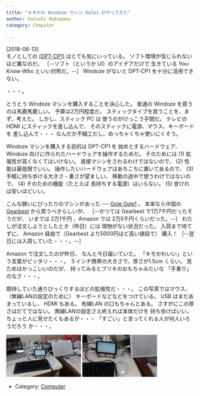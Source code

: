```yaml
---
title: "キモかわ Windoze マシン Gole1 がやってきた"
author: Satoshi Nakagawa
category: Computer

---
```


[2018-06-13]  
 モノとしての
[(DPT-CP1)](https://www.sony.jp/digital-paper/products/DPT-CP1/) はとても気にいっている。
ソフト環境が信じられないほど糞なのだ。
［--ソフト（というか UI）のアイデアだけで
生きている You-Know-Who といい対照だ。--］
Windoze がないと DPT-CP1 を十分に活用できない。

 ・・・。

 とうとう Windoze マシンを購入することを決心した。
普通の Windoze を買うのは馬鹿馬鹿しい。
予算は2万円程度だ。
スティックタイプを買うことを、まず、考えた。
しかし、スティック PC は
使うのがけっこう手間だ。
テレビの HDMI にスティックを差し込んで、
そのスティックに電源、マウス、キーボードを
差し込んで・・・
なんだか不細工だし、めっちゃくちゃ使いにくそう。

 Windoze マシンを購入する目的は DPT-CP1 を
始めとするハードウェア、
Windoze 向けに作られたハードウェアを操作するためだ。
そのためには (1) 拡張性が高くなくてはいけない。
直接マシンをさわるわけではないので、
(2) 性能は最低限でいい。
操作したいハードウェアはあちこちに置いてあるので、
(3) 手軽に持ち歩ける大きさ・重さが望ましい。
移動の途中で使うわけではないので、
(4) そのための機能（たとえば
長持ちする電源）はいらない。
(5) 安ければ安いほどいい。

 こんな願いにぴったりのマシンがあった ---
[Gole Gole1](https://win-tab.net/imported/gole_1_review_1608283/) 。
本来なら中国の 
[Gearbest](https://www.gearbest.com/tv-box-mini-pc/pp_372951.html) から買うべきらしいが、
［--かつては Gearbest で1万7千円だったそうだが、
いまでは 2万1千円 、Amazon では
2万5千円くらいだった。--］
わたしが注文しようとしたとき（昨日）には
現物がない状況だった。
入荷まで待てずに、
Amazon 経由で（Gearbest より5000円ほど高い値段で）
購入！
［--翌日には入荷していた・・・。--］

 Amazon で注文したのが昨日、
なんと今日届いていた。
「キモかわいい」という言葉がピッタリ・・・。
５インチ携帯の大きさで、厚さが1.5cm くらい。
見ためはかっこいいのだが、
持ってみるとブリキのおもちゃみたいな
「手重り」のなさ・・・。

 期待していた通りびっくりするほどの拡張性だ・・・。
この写真ではマウス、（無線LANの設定のために）
キーボードなどなどをつけている。
USB はまだあまっているし、
HDMI もある。
有線LAN の口もちゃんとある。
さすがにこの厚さはだてではない。
無線LANの設定さえ終えれば本体だけを
持ち歩けばいい。
ちょっと人に見せたくもあるが・・・
「すごい」と言ってくれる人が何人いろうだろう
か・・・。

<a href="/pict/2018-06-14-gole-1.jpg"><img src="/pict/2018-06-14-gole-1.jpg" alt="" width="200"/></a>
<a href="/pict/2018-06-14-gole-2.jpg"><img src="/pict/2018-06-14-gole-2.jpg" alt="" width="200"/></a>

- Category: [Computer](/categories.html#Computer)

